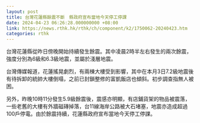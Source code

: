 ```yaml
---
layout: post
title: 台灣花蓮縣餘震不斷　縣政府宣布當地今天停工停課
date: 2024-04-23 06:26:28.000000000 +08:00
link: https://news.rthk.hk/rthk/ch/component/k2/1750062-20240423.htm
categories: rthk
---
```


台灣花蓮縣從昨日傍晚開始持續發生餘震。其中凌晨2時半左右發生的兩次餘震，強度分別為6級和6.3級地震，並屬於淺層地震。

台灣傳媒報道，花蓮搖晃劇烈，有兩棟大樓受到影響，其中在本月3日7.2級地震後有待拆卸的統帥大樓倒塌，之前已封鎖整修的富凱飯店也傾斜。初步調查指無人被困。

另外，昨晚10時11分發生5.9級餘震後，震感亦明顯，有店鋪貨架的物品被震落，一些老舊的大樓有外牆磁磚掉落，台11線海岸公路被大石堵塞，地震亦造成超過100戶停電。由於餘震持續，花蓮縣政府宣布當地今天停工停課。
